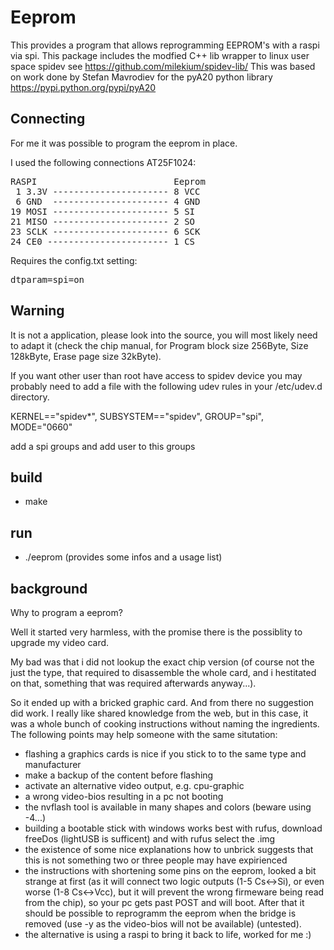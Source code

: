 # Eeprom 

This provides a program that allows reprogramming EEPROM's with a raspi via spi.
This package includes the modfied C++ lib wrapper to linux user space spidev
see https://github.com/milekium/spidev-lib/
This was based on work done by Stefan Mavrodiev 
for the pyA20 python library https://pypi.python.org/pypi/pyA20

## Connecting

For me it was possible to program the eeprom in place.

I used the following connections AT25F1024:

<pre>
RASPI                          Eeprom
 1 3.3V ---------------------- 8 VCC
 6 GND  ---------------------- 4 GND
19 MOSI ---------------------- 5 SI
21 MISO ---------------------- 2 SO
23 SCLK ---------------------- 6 SCK
24 CE0 ----------------------- 1 CS
</pre>

Requires the config.txt setting:

<pre>
dtparam=spi=on
</pre>

## Warning

It is not a application, please look into the source, you will most likely need to adapt it (check the chip manual, for Program block size 256Byte, Size 128kByte, Erase page size 32kByte).

If you want other user than root have access to spidev device you may probably need to add a file with the following udev rules in your /etc/udev.d directory. 

KERNEL=="spidev*", SUBSYSTEM=="spidev", GROUP="spi", MODE="0660"

add a spi groups and add user to this groups

## build

* make

## run

* ./eeprom (provides some infos and a usage list)

## background

Why to program a eeprom?

Well it started very harmless, with the promise there is the possiblity to upgrade my video card.

My bad was that i did not lookup the exact chip version (of course not the just the type, that required to disassemble the whole card, and i hestitated on that, something that was required afterwards anyway...).

So it ended up with a bricked graphic card. And from there no suggestion did work.
I really like shared knowledge from the web, but in this case, it was a whole bunch of cooking instructions without naming the ingredients.
The following points may help someone with the same situtation:
* flashing a graphics cards is nice if you stick to to the same type and manufacturer
* make a backup of the content before flashing
* activate an alternative video output, e.g. cpu-graphic
* a wrong video-bios resulting in a pc not booting
* the nvflash tool is available in many shapes and colors (beware using -4...) 
* building a bootable stick with windows works best with rufus, download freeDos (lightUSB is sufficent) and with rufus select the .img
* the existence of some nice explanations how to unbrick suggests that this is not something two or three people may have expirienced
* the instructions with shortening some pins on the eeprom, looked a bit strange at first (as it will connect two logic outputs (1-5 Cs<->Si), or even worse (1-8 Cs<->Vcc), but it will prevent the wrong firmeware being read from the chip), so your pc gets past POST and will boot. After that it should be possible to reprogramm the eeprom when the bridge is removed (use -y as the video-bios will not be available) (untested).
* the alternative is using a raspi to bring it back to life, worked for me :) 

